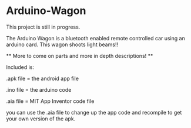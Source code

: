# Arduino-Wagon

This project is still in progress.

The Arduino Wagon is a bluetooth enabled remote controlled car using an arduino card.
This wagon shoots light beams!!


** More to come on parts and more in depth descriptions! **


Included is:

  .apk file = the android app file

  .ino file = the arduino code

  .aia file = MIT App Inventor code file

you can use the .aia file to change up the app code and recompile to get your own version of the apk.
